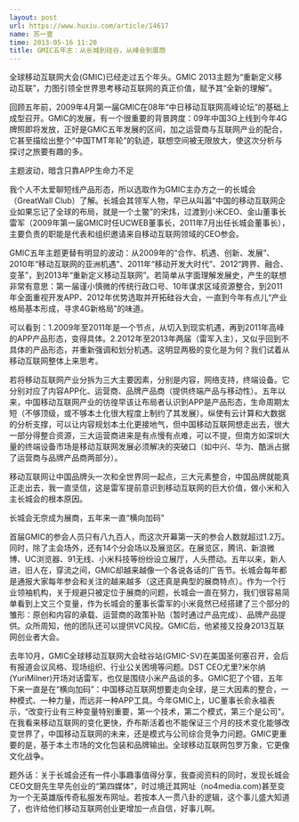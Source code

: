 ```yaml
---
layout: post
url: https://www.huxiu.com/article/14617
name: 苏一壹
time: 2013-05-16 11:20
title: GMIC五年志：从长城到硅谷，从峰会到展商
---
```

全球移动互联网大会(GMIC)已经走过五个年头。GMIC 2013主题为“重新定义移动互联”，力图引领全世界思考移动互联网的真正价值，赋予其“全新的理解”。

回顾五年前，2009年4月第一届GMIC在08年“中日移动互联网高峰论坛”的基础上成型召开。GMIC的发展，有一个很重要的背景跨度：09年中国3G上线到今年4G牌照即将发放，正好是GMIC五年发展的区间，加之运营商与互联网产业的配合，它甚至描绘出整个“中国TMT年轮”的轨迹，联想空间被无限放大，使这次分析与探讨之旅要有趣的多。

主题波动，暗含只靠APP生命力不足

我个人不太爱聊短线产品形态，所以选取作为GMIC主办方之一的长城会（GreatWall Club）了解。长城会其领军人物，早已从叫嚣“中国的移动互联网企业如果忘记了全球的布局，就是一个土鳖”的宋炜，过渡到小米CEO、金山董事长雷军（2009年第一届GMIC时任UCWEB董事长，2011年7月出任长城会董事长），主要负责的职能是代表和组织邀请来自移动互联网领域的CEO参会。

GMIC五年主题更替有明显的波动：从2009年的“合作、机遇、创新、发展”、2010年“移动互联网的亚洲机遇”、2011年“移动开发大时代”、2012“跨界、融合、变革”，到2013年“重新定义移动互联网”。若简单从字面理解发展史，产生的联想非常有意思：第一届谨小慎微的传统行政口号、10年谋求区域资源整合，到2011年全面重视开发APP、2012年优势选取并开拓硅谷大会，一直到今年有点儿“产业格局基本形成，寻求4G新格局”的味道。

可以看到：1.2009年至2011年是一个节点，从切入到现实机遇，再到2011年高峰的APP产品形态，变得具体。2.2012年至2013年两届（雷军入主），又似乎回到不具体的产品形态，并重新强调和划分机遇。这明显两极的变化是为何？我们试着从移动互联网整体上来思考。

若将移动互联网产业分拆为三大主要因素，分别是内容，网络支持，终端设备。它分别对应了内容APP化、运营商、品牌产品商（提供终端产品与移动性）。五年以来，中国移动互联网产业的彷徨早该让布局者认识到APP是产品形态，生命周期太短（不够顶级，或不够本土化很大程度上制约了其发展）。纵使有云计算和大数据的分析支撑，可以让内容规划本土化更接地气，但中国移动互联网想走出去，很大一部分得整合资源，三大运营商进来是有点慢有点难，可以不提，但南方如深圳大量的终端设备市场是移动互联网发展必须解决的突破口（如中兴、华为、酷派占据了运营商与品牌产品商两部分）。

移动互联网让中国品牌头一次和全世界同一起点，三大元素整合，中国品牌就能真正走出去，我一直坚信，这是雷军提前意识到移动互联网的巨大价值，做小米和入主长城会的根本原因。

长城会无奈成为展商，五年来一直“横向加码”

首届GMIC的参会人员只有八九百人，而这次开幕第一天的参会人数就超过1.2万。同时，除了主会场外，还有14个分会场以及展览区。在展览区，腾讯、新浪微博、UC浏览器、91无线、小米科技等纷纷设立展厅，人头攒动。五年以来，新人进，旧人在，穿流之间，GMIC却越来越像一个各说各话的广告节。长城会每年都是通报大家每年参会和关注的越来越多（这还真是典型的展商特点）。作为一个行业领袖机构，关于规避只被定位于展商的问题，长城会一直在努力，我们很容易简单看到上文三个变量，作为长城会的董事长雷军的小米竟然已经搭建了三个部分的雏形：原创和内容的承载、运营商的政策补贴（暂时通过产品完成）、品牌产品提供。众所周知，他的团队还可以提供VC风投。GMIC后，他紧接又投身2013互联网创业者大会。

去年10月，GMIC全球移动互联网大会硅谷站(GMIC-SV)在美国圣何塞召开，会后有报道会议风格、现场组织、行业公关困境等问题。DST CEO尤里?米尔纳(YuriMilner)开场对话雷军，也仅是围绕小米产品谈的多。GMIC犯了个错，五年下来一直是在“横向加码”：中国移动互联网想要走向全球，是三大因素的整合，一种模式、一种力量，而远非一种APP工具。今年GMIC上，UC董事长俞永福表示，“改变行业有三种变量特别重要，第一个技术，第二个模式，第三个是公司"。在我看来移动互联网的变化更快，乔布斯活着也不能保证三个月的技术变化能够改变世界了，中国移动互联网的未来，还是模式与公司综合竞争力问题。GMIC更重要的是，基于本土市场的文化包装和品牌输出。全球移动互联网包罗万象，它更像文化战争。

题外话：关于长城会还有一件小事趣事值得分享，我查阅资料的同时，发现长城会CEO文厨先生早先创业的“第四媒体”，时过境迁其网址（no4media.com)甚至变为一个无英雄版传奇私服发布网址。若按本人一贯八卦的逻辑，这个事儿盛大知道了，也许给他们移动互联网创业更增加一点自信，好事儿啊。

